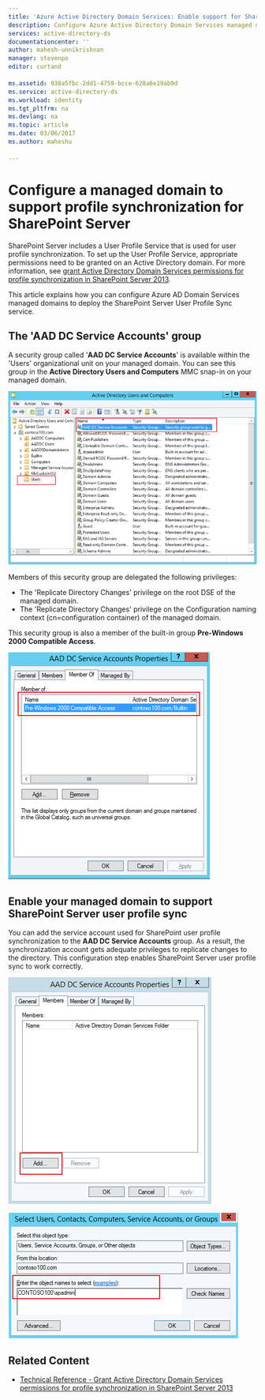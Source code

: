 ```yaml
---
title: 'Azure Active Directory Domain Services: Enable support for SharePoint User Profile service | Microsoft Docs'
description: Configure Azure Active Directory Domain Services managed domains to support profile synchronization for SharePoint Server
services: active-directory-ds
documentationcenter: ''
author: mahesh-unnikrishnan
manager: stevenpo
editor: curtand

ms.assetid: 938a5fbc-2dd1-4759-bcce-628a6e19ab9d
ms.service: active-directory-ds
ms.workload: identity
ms.tgt_pltfrm: na
ms.devlang: na
ms.topic: article
ms.date: 03/06/2017
ms.author: maheshu

---
```


# Configure a managed domain to support profile synchronization for SharePoint Server
SharePoint Server includes a User Profile Service that is used for user profile synchronization. To set up the User Profile Service, appropriate permissions need to be granted on an Active Directory domain. For more information, see [grant Active Directory Domain Services permissions for profile synchronization in SharePoint Server 2013](https://technet.microsoft.com/library/hh296982.aspx).

This article explains how you can configure Azure AD Domain Services managed domains to deploy the SharePoint Server User Profile Sync service.

## The 'AAD DC Service Accounts' group
A security group called '**AAD DC Service Accounts**' is available within the 'Users' organizational unit on your managed domain. You can see this group in the **Active Directory Users and Computers** MMC snap-in on your managed domain.

![AAD DC Service Accounts security group](./media/active-directory-domain-services-admin-guide/aad-dc-service-accounts.png)

Members of this security group are delegated the following privileges:
- The 'Replicate Directory Changes' privilege on the root DSE of the managed domain.
- The 'Replicate Directory Changes' privilege on the Configuration naming context (cn=configuration container) of the managed domain.

This security group is also a member of the built-in group **Pre-Windows 2000 Compatible Access**.

![AAD DC Service Accounts security group](./media/active-directory-domain-services-admin-guide/aad-dc-service-accounts-properties.png)


## Enable your managed domain to support SharePoint Server user profile sync
You can add the service account used for SharePoint user profile synchronization to the **AAD DC Service Accounts** group. As a result, the synchronization account gets adequate privileges to replicate changes to the directory. This configuration step enables SharePoint Server user profile sync to work correctly.

![AAD DC Service Accounts - add members](./media/active-directory-domain-services-admin-guide/aad-dc-service-accounts-add-member.png)

![AAD DC Service Accounts - add members](./media/active-directory-domain-services-admin-guide/aad-dc-service-accounts-add-member2.png)

## Related Content
* [Technical Reference - Grant Active Directory Domain Services permissions for profile synchronization in SharePoint Server 2013](https://technet.microsoft.com/library/hh296982.aspx)
